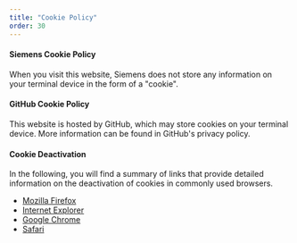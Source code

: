 ```yaml
---
title: "Cookie Policy"
order: 30
---
```


#### Siemens Cookie Policy

When you visit this website, Siemens does not store any information on your
terminal device in the form of a "cookie".

#### GitHub Cookie Policy

This website is hosted by GitHub, which may store cookies on your terminal
device. More information can be found in GitHub's privacy policy.

#### Cookie Deactivation

In the following, you will find a summary of links that provide detailed
information on the deactivation of cookies in commonly used browsers.

* [Mozilla Firefox](https://support.mozilla.org/en-US/kb/delete-cookies-remove-info-websites-stored)
* [Internet Explorer](https://support.microsoft.com/de-de/help/17442/windows-internet-explorer-delete-manage-cookies#ie=ie-11)
* [Google Chrome](https://support.google.com/accounts/answer/61416?hl=en)
* [Safari](https://support.apple.com/kb/PH17191?viewlocale=en_US&locale=de_DE)
